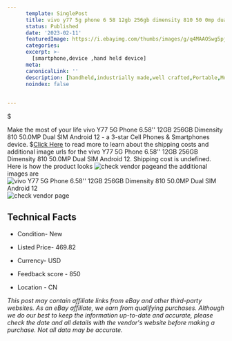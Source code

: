 ```yaml
---
      template: SinglePost
      title: vivo y77 5g phone 6 58 12gb 256gb dimensity 810 50 0mp dual sim android 12
      status: Published
      date: '2023-02-11'
      featuredImage: https://i.ebayimg.com/thumbs/images/g/q4MAAOSwg5pjkU9w/s-l225.jpg
      categories: 
      excerpt: >-
        [smartphone,device ,hand held device]
      meta:
      canonicalLink: ''
      description: [handheld,industrially made,well crafted,Portable,Mobile,Compact,Convenient,Lightweight,Maneuverable,Man-portable,Miniature,Carriable,Hand-held,Light,Holdable,Transportable,Mobile device,Pocket-sized,On-the-go,Wireless,Cordless,Compact size,Convenient size, smartphone,device ,hand held device]
      noindex: false
      
        
---
```

$

Make the most of your life vivo Y77 5G Phone 6.58'' 12GB 256GB Dimensity 810 50.0MP Dual SIM Android 12 - a 3-star Cell Phones & Smartphones device.
$[Click Here](https://www.ebay.com/itm/325454679268?hash=item4bc69c4ce4%3Ag%3Aq4MAAOSwg5pjkU9w&mkevt=1&mkcid=1&mkrid=711-53200-19255-0&campid=%253CePNCampaignId%253E&customid=%253CreferenceId%253E&toolid=10049) to read more to learn about the shipping costs and additional image urls for the vivo Y77 5G Phone 6.58'' 12GB 256GB Dimensity 810 50.0MP Dual SIM Android 12. Shipping cost is undefined. Here is how the product looks ![check vendor page](https://i.ebayimg.com/thumbs/images/g/q4MAAOSwg5pjkU9w/s-l225.jpg)and the additional images are![vivo Y77 5G Phone 6.58'' 12GB 256GB Dimensity 810 50.0MP Dual SIM Android 12](https://i.ebayimg.com/images/g/q4MAAOSwg5pjkU9w/s-l1200.jpg)![check vendor page](https://origin-galleryplus.ebayimg.com/ws/web/325454679268_2_0_1/225x225.jpg,https://origin-galleryplus.ebayimg.com/ws/web/325454679268_3_0_1/225x225.jpg)



 ## Technical Facts 



     
      

 - Condition- New 


      

 - Listed Price- 469.82 


      

 - Currency- USD 


      

 - Feedback score - 850 


      

 - Location - CN 


      
      

 *_This post may contain affiliate links from eBay and other third-party websites. As an eBay affiliate, we earn from qualifying purchases. Although we do our best to keep the information up-to-date and accurate, please check the date and all details with the vendor's website before making a purchase. Not all data may be accurate._*






